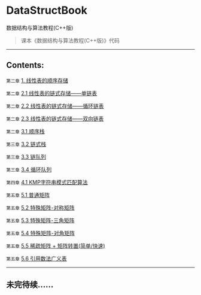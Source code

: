 # DataStructBook
数据结构与算法教程(C++版)

> 课本《数据结构与算法教程(C++版)》代码

---

## Contents:
`第二章` [1. 线性表的顺序存储](https://github.com/lidianzhong/DataStructBook/blob/master/1.%E7%BA%BF%E6%80%A7%E8%A1%A8%E7%9A%84%E9%A1%BA%E5%BA%8F%E5%AD%98%E5%82%A8.cpp)

`第二章` [2.1 线性表的链式存储——单链表](https://github.com/lidianzhong/DataStructBook/blob/master/2.1%E7%BA%BF%E6%80%A7%E8%A1%A8%E7%9A%84%E9%93%BE%E5%BC%8F%E5%AD%98%E5%82%A8-%E5%8D%95%E9%93%BE%E8%A1%A8.cpp)

`第二章` [2.2 线性表的链式存储——循环链表](https://github.com/lidianzhong/DataStructBook/blob/master/2.2%E7%BA%BF%E6%80%A7%E8%A1%A8%E7%9A%84%E9%93%BE%E5%BC%8F%E5%AD%98%E5%82%A8-%E5%BE%AA%E7%8E%AF%E9%93%BE%E8%A1%A8.cpp)

`第二章` [2.3 线性表的链式存储——双向链表](https://github.com/lidianzhong/DataStructBook/blob/master/2.3%E7%BA%BF%E6%80%A7%E8%A1%A8%E7%9A%84%E9%93%BE%E5%BC%8F%E5%AD%98%E5%82%A8-%E5%8F%8C%E5%90%91%E9%93%BE%E8%A1%A8.cpp)

`第二章` [3.1 顺序栈](https://github.com/lidianzhong/DataStructBook/blob/master/3.1%E9%A1%BA%E5%BA%8F%E6%A0%88.cpp)

`第三章` [3.2 链式栈](https://github.com/lidianzhong/DataStructBook/blob/master/3.2%E9%93%BE%E5%BC%8F%E6%A0%88.cpp)

`第三章` [3.3 链队列](https://github.com/lidianzhong/DataStructBook/blob/master/3.3%E9%93%BE%E9%98%9F%E5%88%97.cpp)

`第三章` [3.4 循环队列](https://github.com/lidianzhong/DataStructBook/blob/master/3.4%E5%BE%AA%E7%8E%AF%E9%98%9F%E5%88%97.cpp)

`第四章` [4.1 KMP字符串模式匹配算法](https://github.com/lidianzhong/DataStructBook/blob/master/4.1KMP%E5%AD%97%E7%AC%A6%E4%B8%B2%E6%A8%A1%E5%BC%8F%E5%8C%B9%E9%85%8D%E7%AE%97%E6%B3%95.cpp)

`第五章` [5.1 普通矩阵](https://github.com/lidianzhong/DataStructBook/blob/master/5.1%E6%99%AE%E9%80%9A%E7%9F%A9%E9%98%B5.cpp)


`第五章` [5.2 特殊矩阵-对称矩阵](https://github.com/lidianzhong/DataStructBook/blob/master/5.2%E7%89%B9%E6%AE%8A%E7%9F%A9%E9%98%B5-%E5%AF%B9%E7%A7%B0%E7%9F%A9%E9%98%B5.cpp)

`第五章` [5.3 特殊矩阵-三角矩阵](https://github.com/lidianzhong/DataStructBook/blob/master/5.3%E7%89%B9%E6%AE%8A%E7%9F%A9%E9%98%B5-%E4%B8%89%E8%A7%92%E7%9F%A9%E9%98%B5.cpp)

`第五章` [5.4 特殊矩阵-对角矩阵](https://github.com/lidianzhong/DataStructBook/blob/master/5.4%E7%89%B9%E6%AE%8A%E7%9F%A9%E9%98%B5-%E5%AF%B9%E8%A7%92%E7%9F%A9%E9%98%B5.cpp)

`第五章` [5.5 稀疏矩阵 + 矩阵转置(简单/快速)](https://github.com/lidianzhong/DataStructBook/blob/master/5.5%20%E7%A8%80%E7%96%8F%E7%9F%A9%E9%98%B5.cpp)

`第五章` [5.6 引用数法广义表](https://github.com/lidianzhong/DataStructBook/blob/master/5.6%20%E5%BC%95%E7%94%A8%E6%95%B0%E6%B3%95%E5%B9%BF%E4%B9%89%E8%A1%A8.cpp)


---

## 未完待续……
